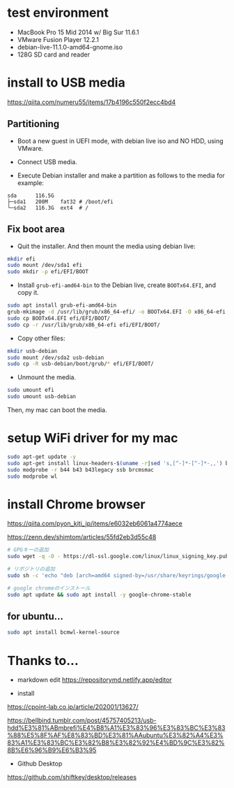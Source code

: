 # test environment

- MacBook Pro 15 Mid 2014 w/ Big Sur 11.6.1
- VMware Fusion Player 12.2.1
- debian-live-11.1.0-amd64-gnome.iso
- 128G SD card and reader

# install to USB media

https://qiita.com/numeru55/items/17b4196c550f2ecc4bd4

## Partitioning

- Boot a new guest in UEFI mode, with debian live iso and NO HDD, using VMware.
- Connect USB media.

- Execute Debian installer and make a partition as follows to the media for example:

```
sda      116.5G   
├─sda1   200M    fat32 # /boot/efi
└─sda2   116.3G  ext4  # /
```

## Fix boot area

- Quit the installer. And then mount the media using debian live:

```bash
mkdir efi
sudo mount /dev/sda1 efi
sudo mkdir -p efi/EFI/BOOT
```

- Install `grub-efi-amd64-bin` to the Debian live, create `BOOTx64.EFI`, and copy it.

```bash
sudo apt install grub-efi-amd64-bin
grub-mkimage -d /usr/lib/grub/x86_64-efi/ -o BOOTx64.EFI -O x86_64-efi -p "" part_gpt part_msdos ntfs ntfscomp hfsplus fat ext2 normal chain boot configfile linux multiboot
sudo cp BOOTx64.EFI efi/EFI/BOOT/
sudo cp -r /usr/lib/grub/x86_64-efi efi/EFI/BOOT/
```

- Copy other files:

```bash
mkdir usb-debian
sudo mount /dev/sda2 usb-debian
sudo cp -R usb-debian/boot/grub/* efi/EFI/BOOT/
```

- Unmount the media.
 
```bash
sudo umount efi
sudo umount usb-debian
```

Then, my mac can boot the media.

# setup WiFi driver for my mac

```bash
sudo apt-get update -y
sudo apt-get install linux-headers-$(uname -r|sed 's,[^-]*-[^-]*-,,') broadcom-sta-dkms -y
sudo modprobe -r b44 b43 b43legacy ssb brcmsmac
sudo modprobe wl
```

# install Chrome browser

https://qiita.com/pyon_kiti_jp/items/e6032eb6061a4774aece

https://zenn.dev/shimtom/articles/55fd2eb3d55c48

```bash
# GPGキーの追加
sudo wget -q -O - https://dl-ssl.google.com/linux/linux_signing_key.pub | sudo gpg --dearmour -o /usr/share/keyrings/google-keyring.gpg

# リポジトリの追加
sudo sh -c 'echo "deb [arch=amd64 signed-by=/usr/share/keyrings/google-keyring.gpg] http://dl.google.com/linux/chrome/deb/ stable main" >> /etc/apt/sources.list.d/google-chrome.list'

# google chromeのインストール
sudo apt update && sudo apt install -y google-chrome-stable
```

## for ubuntu...

```bash
sudo apt install bcmwl-kernel-source
```

# Thanks to...

- markdown edit
https://repositorymd.netlify.app/editor

- install

https://cpoint-lab.co.jp/article/202001/13627/

https://bellbind.tumblr.com/post/45757405213/usb-hdd%E3%81%ABmbrefi%E4%B8%A1%E3%83%96%E3%83%BC%E3%83%88%E5%8F%AF%E8%83%BD%E3%81%AAubuntu%E3%82%A4%E3%83%A1%E3%83%BC%E3%82%B8%E3%82%92%E4%BD%9C%E3%82%8B%E6%96%B9%E6%B3%95

- Github Desktop

https://github.com/shiftkey/desktop/releases

